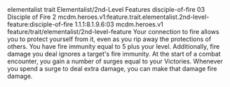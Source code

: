 <ability>
  <metadata>
    <class>elementalist</class>
    <feature_type>trait</feature_type>
    <file_dpath>Elementalist/2nd-Level Features</file_dpath>
    <item_id>disciple-of-fire</item_id>
    <item_index>03</item_index>
    <item_name>Disciple of Fire</item_name>
    <level>2</level>
    <scc>mcdm.heroes.v1:feature.trait.elementalist.2nd-level-feature:disciple-of-fire</scc>
    <scdc>1.1.1:8.1.9.6:03</scdc>
    <source>mcdm.heroes.v1</source>
    <type>feature/trait/elementalist/2nd-level-feature</type>
  </metadata>
  <effects>
    <effect type="mundane">Your connection to fire allows you to protect yourself from it, even as you rip away the protections of others. You have fire immunity equal to 5 plus your level. Additionally, fire damage you deal ignores a target&apos;s fire immunity.
At the start of a combat encounter, you gain a number of surges equal to your Victories. Whenever you spend a surge to deal extra damage, you can make that damage fire damage.</effect>
  </effects>
</ability>
